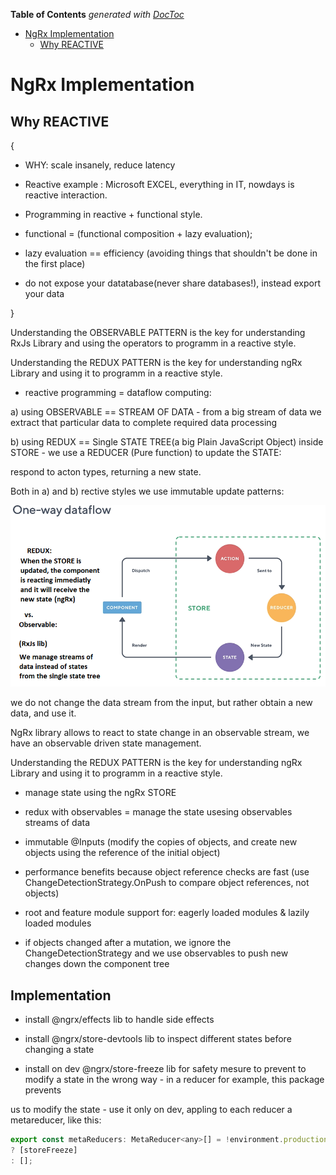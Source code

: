 <!-- START doctoc generated TOC please keep comment here to allow auto update -->
<!-- DON'T EDIT THIS SECTION, INSTEAD RE-RUN doctoc TO UPDATE -->
**Table of Contents**  *generated with [DocToc](https://github.com/thlorenz/doctoc)*

- [NgRx Implementation](#ngrx-implementation)
  - [Why REACTIVE](#why-reactive)

<!-- END doctoc generated TOC please keep comment here to allow auto update -->

# NgRx Implementation

## Why REACTIVE

{

 - WHY: scale insanely, reduce latency

 - Reactive example : Microsoft EXCEL, everything in IT, nowdays is reactive interaction.

 - Programming in reactive + functional style.

 - functional = (functional composition + lazy evaluation);

 - lazy evaluation == efficiency (avoiding things that shouldn't be done in the first place)

 - do not expose your datatabase(never share databases!), instead export your data

}

Understanding the OBSERVABLE PATTERN is the key for understanding RxJs Library and using the operators to programm in a reactive style.

Understanding the REDUX PATTERN is the key for understanding ngRx Library and using it to programm in a reactive style.

 - reactive programming = dataflow computing:
 
 a) using OBSERVABLE == STREAM OF DATA - from a big stream of data we extract that particular data to complete required data processing
  
 b) using REDUX == Single STATE TREE(a big Plain JavaScript Object) inside STORE - we use a REDUCER (Pure function) to update the STATE:

respond to acton types, returning a new state.

Both in a) and b) rective styles we use immutable update patterns: 

![One-way DataFlow Diagram](reactive-dataFlow.png)

we do not change the data stream from the input, but rather obtain a new data, and use it.

NgRx library allows to react to state change in an observable stream, we have an observable driven state management.

Understanding the REDUX PATTERN is the key for understanding ngRx Library and using it to programm in a reactive style.

 - manage state using the ngRx STORE

 - redux with observables = manage the state usesing observables streams of data

 - immutable @Inputs (modify the copies of objects, and create new objects using the reference of the initial object)

 - performance benefits because object reference checks are fast (use ChangeDetectionStrategy.OnPush to compare object references, not objects)

 - root and feature module support for: eagerly loaded modules & lazily loaded modules

 - if objects changed after a mutation, we ignore the ChangeDetectionStrategy and we use observables to push new changes down the component tree

 ## Implementation

  - install @ngrx/effects lib to handle side effects

  - install @ngrx/store-devtools lib to inspect different states before changing a state

  - install on dev @ngrx/store-freeze lib for safety mesure to prevent to modify a state in the wrong way -  in a reducer for example, this package prevents

  us to modify the state - use it only on dev, appling to each reducer a metareducer, like this:

  ```JavaScript
  export const metaReducers: MetaReducer<any>[] = !environment.production
  ? [storeFreeze]
  : [];
  ```
  




